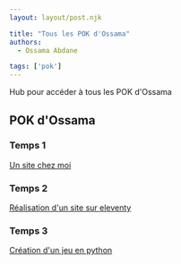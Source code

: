 ```yaml
---
layout: layout/post.njk

title: "Tous les POK d'Ossama"
authors:
  - Ossama Abdane

tags: ['pok']
---
```

<!-- Début Résumé -->
Hub pour accéder à tous les POK d'Ossama
<!-- fin résumé -->

## POK d'Ossama

### Temps 1
[Un site chez moi](src/pok/Un-site-chez-moi/OA)

### Temps 2
[Réalisation d'un site sur eleventy](./pok-temps2)

### Temps 3
[Création d'un jeu en python](./pok-temps3)


